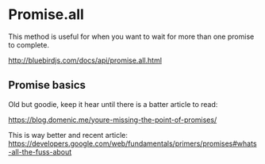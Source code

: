 # Promise.all

This method is useful for when you want to wait for more than one promise to complete.

http://bluebirdjs.com/docs/api/promise.all.html


## Promise basics
Old but goodie, keep it hear until there is a batter article to read:

https://blog.domenic.me/youre-missing-the-point-of-promises/

This is way better and recent article:
https://developers.google.com/web/fundamentals/primers/promises#whats-all-the-fuss-about
